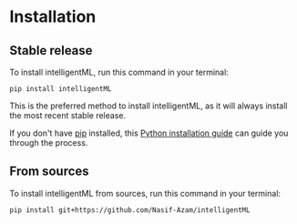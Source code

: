 # Installation

## Stable release

To install intelligentML, run this command in your terminal:

```
pip install intelligentML
```

This is the preferred method to install intelligentML, as it will always install the most recent stable release.

If you don't have [pip](https://pip.pypa.io) installed, this [Python installation guide](http://docs.python-guide.org/en/latest/starting/installation/) can guide you through the process.

## From sources

To install intelligentML from sources, run this command in your terminal:

```
pip install git+https://github.com/Nasif-Azam/intelligentML
```

